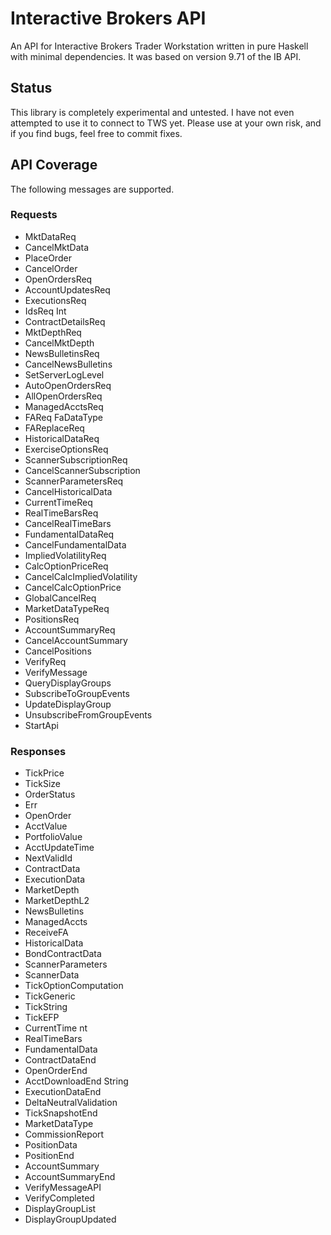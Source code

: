 # Interactive Brokers API
An API for Interactive Brokers Trader Workstation written in pure Haskell with minimal dependencies. It was based on version 9.71 of the IB API.

## Status
This library is completely experimental and untested. I have not even attempted to use it to connect to TWS yet. Please use at your own risk, and if you find bugs, feel free to commit fixes.

## API Coverage

The following messages are supported.

### Requests
* MktDataReq 
* CancelMktData 
* PlaceOrder
*  CancelOrder
*  OpenOrdersReq
*  AccountUpdatesReq 
*  ExecutionsReq
*  IdsReq Int 
*  ContractDetailsReq
*  MktDepthReq  
*  CancelMktDepth 
*  NewsBulletinsReq 
*  CancelNewsBulletins
*  SetServerLogLevel 
*  AutoOpenOrdersReq 
*  AllOpenOrdersReq
*  ManagedAcctsReq
*  FAReq FaDataType
*  FAReplaceReq 
*  HistoricalDataReq 
*  ExerciseOptionsReq  
*  ScannerSubscriptionReq
*  CancelScannerSubscription 
*  ScannerParametersReq  
*  CancelHistoricalData 
*  CurrentTimeReq
*  RealTimeBarsReq   
*  CancelRealTimeBars 
*  FundamentalDataReq
*  CancelFundamentalData 
*  ImpliedVolatilityReq
*  CalcOptionPriceReq  
*  CancelCalcImpliedVolatility 
*  CancelCalcOptionPrice 
*  GlobalCancelReq
*  MarketDataTypeReq 
*  PositionsReq
*  AccountSummaryReq
*  CancelAccountSummary 
*  CancelPositions
*  VerifyReq
*  VerifyMessage 
*  QueryDisplayGroups 
*  SubscribeToGroupEvents  
*  UpdateDisplayGroup
*  UnsubscribeFromGroupEvents 
*  StartApi

### Responses
*  TickPrice 
*  TickSize 
*  OrderStatus 
*  Err  
*  OpenOrder 
*  AcctValue  
*  PortfolioValue
*  AcctUpdateTime  
*  NextValidId   
*  ContractData   
*  ExecutionData  
*  MarketDepth 
*  MarketDepthL2 
*  NewsBulletins  
*  ManagedAccts   
*  ReceiveFA  
*  HistoricalData 
*  BondContractData   
*  ScannerParameters   
*  ScannerData  
*  TickOptionComputation 
*  TickGeneric  
*  TickString
*  TickEFP  
*  CurrentTime nt   
*  RealTimeBars  
*  FundamentalData 
*  ContractDataEnd   
*  OpenOrderEnd  
*  AcctDownloadEnd String  
*  ExecutionDataEnd   
*  DeltaNeutralValidation  
*  TickSnapshotEnd   
*  MarketDataType 
*  CommissionReport  
*  PositionData  
*  PositionEnd  
*  AccountSummary  
*  AccountSummaryEnd
*  VerifyMessageAPI 
*  VerifyCompleted  
*  DisplayGroupList  
*  DisplayGroupUpdated  
